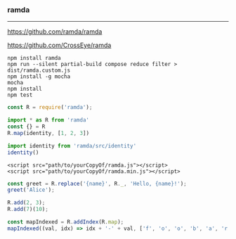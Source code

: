 ### ramda
---
https://github.com/ramda/ramda

https://github.com/CrossEye/ramda

```
npm install ramda
npm run --silent partial-build compose reduce filter > dist/ramda.custom.js
npm install -g mocha
mocha
npm install
npm test
```

```js
const R = require('ramda');

import * as R from 'ramda'
const {} = R
R.map(identity, [1, 2, 3])

import identity from 'ramda/src/identity'
identity()
```

```
<script src="path/to/yourCopyOf/ramda.js"></script>
<script src="path/to/yourCopyOf/ramda.min.js"></script>
```

```js
const greet = R.replace('{name}', R._, 'Hello, {name}!');
greet('Alice');

R.add(2, 3);
R.add(7)(10);

const mapIndexed = R.addIndex(R.map);
mapIndexed((val, idx) => idx + '-' + val, ['f', 'o', 'o', 'b', 'a', 'r']);
```

